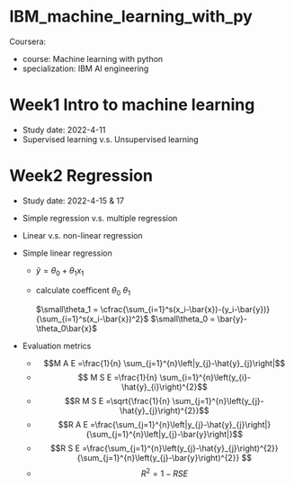 # IBM_machine_learning_with_py
Coursera:
- course: Machine learning with python
- specialization: IBM AI engineering

# Week1 Intro to machine learning
- Study date: 2022-4-11
- Supervised learning v.s. Unsupervised learning

# Week2 Regression
- Study date: 2022-4-15 & 17
- Simple regression v.s. multiple regression
- Linear v.s. non-linear regression

- Simple linear regression
     - $\widehat{y}=\theta_{0}+\theta_{1} x_{1}$
    - calculate coefficent  $\theta_0$  $\theta_1$
        
        $\small\theta_1 = \cfrac{\sum_{i=1}^s(x_i-\bar{x})-(y_i-\bar{y})}{\sum_{i=1}^s(x_i-\bar{x})^2}$       $\small\theta_0 = \bar{y}-\theta_0\bar{x}$
- Evaluation metrics
    - $$M A E =\frac{1}{n} \sum_{j=1}^{n}\left|y_{j}-\hat{y}_{j}\right|$$
    - $$ M S E =\frac{1}{n} \sum_{i=1}^{n}\left(y_{i}-\hat{y}_{i}\right)^{2}$$
    - $$R M S E =\sqrt{\frac{1}{n} \sum_{j=1}^{n}\left(y_{j}-\hat{y}_{j}\right)^{2}}$$
    - $$R A E =\frac{\sum_{j=1}^{n}\left|y_{j}-\hat{y}_{j}\right|}{\sum_{j=1}^{n}\left|y_{j}-\bar{y}\right|}$$
    - $$R S E =\frac{\sum_{j=1}^{n}\left(y_{j}-\hat{y}_{j}\right)^{2}}{\sum_{j=1}^{n}\left(y_{j}-\bar{y}\right)^{2}} $$
    - $$R^{2} =1-R S E$$
